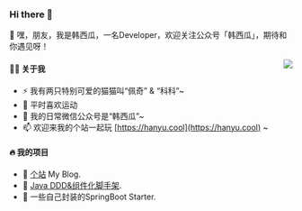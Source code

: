 ### Hi there 👋

<!--
**okhanyu/okhanyu** is a ✨ _special_ ✨ repository because its `README.md` (this file) appears on your GitHub profile.

Here are some ideas to get you started:

- 🔭 I’m currently working on ...
- 🌱 I’m currently learning ...
- 👯 I’m looking to collaborate on ...
- 🤔 I’m looking for help with ...
- 💬 Ask me about ...
- 📫 How to reach me: ...
- 😄 Pronouns: ...
- ⚡ Fun fact: ...
-->

💬 嘿，朋友，我是韩西瓜，一名Developer，欢迎关注公众号「韩西瓜」，期待和你遇见呀！  

<img align="right" src="https://github-readme-stats.vercel.app/api?username=okhanyu&show_icons=true&count_private=true&hide_border=true&cache_seconds=1900"/>

#### 👨‍🚒 关于我
- ⚡ 我有两只特别可爱的猫猫叫“佩奇” & “科科”~
- 🥊 平时喜欢运动
- 🤔 我的日常微信公众号是“韩西瓜”~ 
- 📫 欢迎来我的个站一起玩 [https://hanyu.cool](https://hanyu.cool) ~


#### 🔥 我的项目
- 🔰 [个站](https://github.com/okhanyu/okhanyu.github.io) My Blog.
- 🌱 [Java DDD&组件化脚手架](https://github.com/okhanyu/scaffold).
- 🌱 一些自己封装的SpringBoot Starter.


<!-- [![okhanyu github stats](https://github-readme-stats.vercel.app/api?username=okhanyu)](https://github.com/okhanyu) -->
